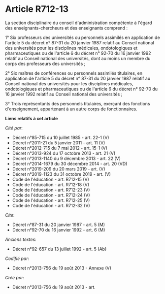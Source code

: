 # Article R712-13

La section disciplinaire du conseil d'administration compétente à l'égard des enseignants-chercheurs et des enseignants
comprend :

1° Six professeurs des universités ou personnels assimilés en application de l'article 5 du décret n° 87-31 du 20 janvier
1987 relatif au Conseil national des universités pour les disciplines médicales, ondotologiques et pharmaceutiques ou de
l'article 6 du décret n° 92-70 du 16 janvier 1992 relatif au Conseil national des universités, dont au moins un membre du
corps des professeurs des universités ;

2° Six maîtres de conférences ou personnels assimilés titulaires, en application de l'article 5 du décret n° 87-31 du 20
janvier 1987 relatif au Conseil national des universités pour les disciplines médicales, ondotologiques et pharmaceutiques ou
de l'article 6 du décret n° 92-70 du 16 janvier 1992 relatif au Conseil national des universités ;

3° Trois représentants des personnels titulaires, exerçant des fonctions d'enseignement, appartenant à un autre corps de
fonctionnaires.

**Liens relatifs à cet article**

_Cité par_:

  - Décret n°85-715 du 10 juillet 1985 - art. 22-1 (V)
  - Décret n°2011-21 du 5 janvier 2011 - art. 11 (V)
  - Décret n°2012-715 du 7 mai 2012 - art. 15-1 (V)
  - Décret n°2013-924 du 17 octobre 2013 - art. 21 (V)
  - Décret n°2013-1140 du 9 décembre 2013 - art. 22 (V)
  - Décret n°2014-1679 du 30 décembre 2014 - art. 20 (VD)
  - Décret n°2019-209 du 20 mars 2019 - art. (V)
  - Décret n°2019-1123 du 31 octobre 2019 - art. (V)
  - Code de l'éducation - art. R712-15 (V)
  - Code de l'éducation - art. R712-18 (V)
  - Code de l'éducation - art. R712-23 (V)
  - Code de l'éducation - art. R712-24 (V)
  - Code de l'éducation - art. R712-25 (V)
  - Code de l'éducation - art. R712-32 (V)

_Cite_:

  - Décret n°87-31 du 20 janvier 1987 - art. 5 (M)
  - Décret n°92-70 du 16 janvier 1992 - art. 6 (M)

_Anciens textes_:

  - Décret n°92-657 du 13 juillet 1992 - art. 5 (Ab)

_Codifié par_:

  - Décret n°2013-756 du 19 août 2013 -  Annexe (V)

_Créé par_:

  - Décret n°2013-756 du 19 août 2013 - art.
